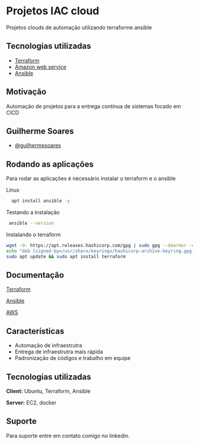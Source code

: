 # Projetos IAC cloud

Projetos clouds de automação utilizando terraforme  ansible


## Tecnologias utilizadas

 - [Terraform]()
 - [Amazon web service]()
 - [Ansible]()

 


## Motivação

Automação de projetos para a entrega contínua de sistemas focado em CICD

## Guilherme Soares

- [@guilhermesoares](https://www.github.com/guilhermesgit)


## Rodando as aplicações

Para rodar as aplicações é necessário instalar o terraform e o ansible

Linux
```bash
  apt install ansible -y
```
Testando a instalação
```bash
 ansible --version
```

Instalando o terraform
```bash
wget -O- https://apt.releases.hashicorp.com/gpg | sudo gpg --dearmor -o /usr/share/keyrings/hashicorp-archive-keyring.gpg
echo "deb [signed-by=/usr/share/keyrings/hashicorp-archive-keyring.gpg] https://apt.releases.hashicorp.com $(lsb_release -cs) main" | sudo tee /etc/apt/sources.list.d/hashicorp.list
sudo apt update && sudo apt install terraform

```
## Documentação

[Terraform](https://)

[Ansible](https://)

[AWS](https://)

## Características

- Automação de infraestrutra
- Entrega de infraestrutra mais rápida
- Padronização de códigos e trabalho em equipe

## Tecnologias utilizadas

**Client:** Ubuntu, Terraform, Ansible

**Server:** EC2, docker


## Suporte

Para suporte entre em contato comigo no linkedin.
